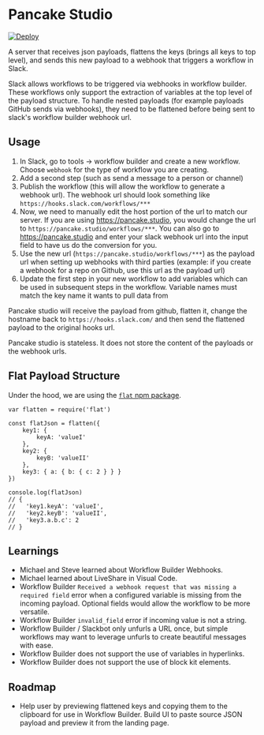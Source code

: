 # Pancake Studio

[![Deploy](https://www.herokucdn.com/deploy/button.svg)](https://heroku.com/deploy?template=https://github.com/stevengill/pancake-studio/tree/main)

A server that receives json payloads, flattens the keys (brings all keys to top level), and sends this new payload to a webhook that triggers a workflow in Slack.

Slack allows workflows to be triggered via webhooks in workflow builder. These workflows only support the extraction of variables at the top level of the payload structure. To handle nested payloads (for example payloads GitHub sends via webhooks), they need to be flattened before being sent to slack's workflow builder webhook url. 

## Usage

1) In Slack, go to tools -> workflow builder and create a new workflow. Choose `webhook` for the type of workflow you are creating. 
2) Add a second step (such as send a message to a person or channel)
3) Publish the workflow (this will allow the workflow to generate a webhook url). The webhook url should look something like `https://hooks.slack.com/workflows/***`
4) Now, we need to manually edit the host portion of the url to match our server. If you are using https://pancake.studio, you would change the url to `https://pancake.studio/workflows/***`. You can also go to https://pancake.studio and enter your slack webhook url into the input field to have us do the conversion for you.
5) Use the new url (`https://pancake.studio/workflows/***`) as the payload url when setting up webhooks with third parties (example: if you create a webhook for a repo on Github, use this url as the payload url)
6) Update the first step in your new workflow to add variables which can be used in subsequent steps in the workflow. Variable names must match the key name it wants to pull data from

Pancake studio will receive the payload from github, flatten it, change the hostname back to `https://hooks.slack.com/` and then send the flattened payload to the original hooks url.

Pancake studio is stateless. It does not store the content of the payloads or the webhook urls.

## Flat Payload Structure

Under the hood, we are using the [`flat` npm package](https://www.npmjs.com/package/flat).

```
var flatten = require('flat')
 
const flatJson = flatten({
    key1: {
        keyA: 'valueI'
    },
    key2: {
        keyB: 'valueII'
    },
    key3: { a: { b: { c: 2 } } }
})

console.log(flatJson)
// {
//   'key1.keyA': 'valueI',
//   'key2.keyB': 'valueII',
//   'key3.a.b.c': 2
// }
```

## Learnings

- Michael and Steve learned about Workflow Builder Webhooks.
- Michael learned about LiveShare in Visual Code.
- Workflow Builder `Received a webhook request that was missing a required field` error when a configured variable is missing from the incoming payload. Optional fields would allow the workflow to be more versatile.
- Workflow Builder `invalid_field` error if incoming value is not a string.
- Workflow Builder / Slackbot only unfurls a URL once, but simple workflows may want to leverage unfurls to create beautiful messages with ease.
- Workflow Builder does not support the use of variables in hyperlinks.
- Workflow Builder does not support the use of block kit elements.

## Roadmap

- Help user by previewing flattened keys and copying them to the clipboard for use in Workflow Builder. Build UI to paste source JSON payload and preview it from the landing page.

